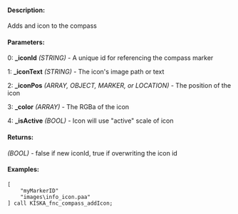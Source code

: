 #### Description:
Adds and icon to the compass

#### Parameters:
0: **_iconId** *(STRING)* - A unique id for referencing the compass marker

1: **_iconText** *(STRING)* - The icon's image path or text

2: **_iconPos** *(ARRAY, OBJECT, MARKER, or LOCATION)* - The position of the icon

3: **_color** *(ARRAY)* - The RGBa of the icon

4: **_isActive** *(BOOL)* - Icon will use "active" scale of icon

#### Returns:
*(BOOL)* - false if new iconId, true if overwriting the icon id

#### Examples:
```sqf
[
    "myMarkerID"
    "images\info_icon.paa"
] call KISKA_fnc_compass_addIcon;
```


